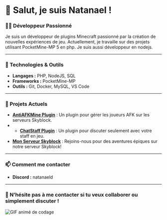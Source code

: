 # 👋 Salut, je suis Natanael !

### 👨‍💻 Développeur Passionné

Je suis un développeur de plugins Minecraft passionné par la création de nouvelles expériences de jeu. Actuellement, je travaille sur des projets utilisant PocketMine-MP 5 en php. Je suis aussi développeur en nodejs.

---

### 🔧 Technologies & Outils

- **Langages :** PHP, NodeJS, SQL
- **Frameworks :** PocketMine-MP
- **Outils :** Git, Docker, MySQL, VS Code

---

### 🚀 Projets Actuels

- **[AntiAFKMine Plugin](https://github.com/NatanaelD/antiafkmine)** : Un plugin pour gérer les joueurs AFK sur les serveurs Skyblock.
- - **[ChatStaff Plugin](https://github.com/NatanaelD/chatstaff)** : Un plugin pour discuter seulement avec votre staff en jeu.
- **[Mon Serveur Skyblock](https://discord.gg/highcraft)** : Rejoins-nous pour des aventures épiques sur notre serveur Skyblock!

---

### 📫 Comment me contacter

- **Discord :** natanaeld

---

### 💬 N’hésite pas à me contacter si tu veux collaborer ou simplement discuter !

![GIF animé de codage](https://media.giphy.com/media/13HgwGsXF0aiGY/giphy.gif)
